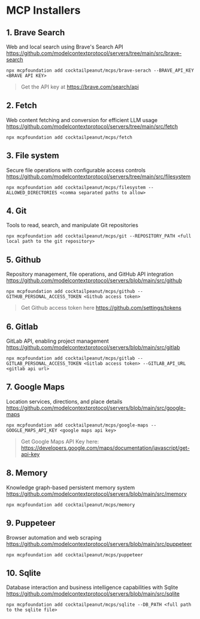# MCP Installers

## 1. Brave Search

Web and local search using Brave's Search API https://github.com/modelcontextprotocol/servers/tree/main/src/brave-search


```
npx mcpfoundation add cocktailpeanut/mcps/brave-serach --BRAVE_API_KEY <BRAVE API KEY>
```

> Get the API key at https://brave.com/search/api

## 2. Fetch

Web content fetching and conversion for efficient LLM usage https://github.com/modelcontextprotocol/servers/tree/main/src/fetch


```
npx mcpfoundation add cocktailpeanut/mcps/fetch
```

## 3. File system

Secure file operations with configurable access controls https://github.com/modelcontextprotocol/servers/tree/main/src/filesystem

```
npx mcpfoundation add cocktailpeanut/mcps/filesystem --ALLOWED_DIRECTORIES <comma separated paths to allow>
```

## 4. Git

Tools to read, search, and manipulate Git repositories

```
npx mcpfoundation add cocktailpeanut/mcps/git --REPOSITORY_PATH <full local path to the git repository>
```

## 5. Github

Repository management, file operations, and GitHub API integration https://github.com/modelcontextprotocol/servers/blob/main/src/github


```
npx mcpfoundation add cocktailpeanut/mcps/github --GITHUB_PERSONAL_ACCESS_TOKEN <Github access token>
```

>  Get Github access token here https://github.com/settings/tokens

## 6. Gitlab

GitLab API, enabling project management https://github.com/modelcontextprotocol/servers/blob/main/src/gitlab

```
npx mcpfoundation add cocktailpeanut/mcps/gitlab --GITLAB_PERSONAL_ACCESS_TOKEN <Gitlab access token> --GITLAB_API_URL <gitlab api url>
```

## 7. Google Maps

Location services, directions, and place details https://github.com/modelcontextprotocol/servers/blob/main/src/google-maps

```
npx mcpfoundation add cocktailpeanut/mcps/google-maps --GOOGLE_MAPS_API_KEY <google maps api key>
```

> Get Google Maps API Key here: https://developers.google.com/maps/documentation/javascript/get-api-key

## 8. Memory

Knowledge graph-based persistent memory system https://github.com/modelcontextprotocol/servers/blob/main/src/memory

```
npx mcpfoundation add cocktailpeanut/mcps/memory
```

## 9. Puppeteer

Browser automation and web scraping https://github.com/modelcontextprotocol/servers/blob/main/src/puppeteer

```
npx mcpfoundation add cocktailpeanut/mcps/puppeteer
```

## 10. Sqlite

Database interaction and business intelligence capabilities with Sqlite https://github.com/modelcontextprotocol/servers/blob/main/src/sqlite


```
npx mcpfoundation add cocktailpeanut/mcps/sqlite --DB_PATH <full path to the sqlite file>
```
